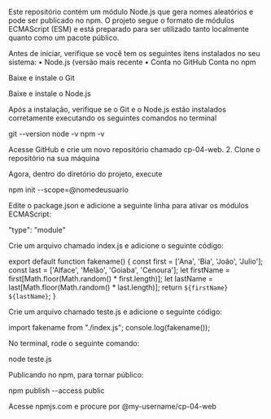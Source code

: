 Este repositório contém um módulo Node.js que gera nomes aleatórios e pode ser publicado no npm. O projeto segue o formato de módulos ECMAScript (ESM) e está preparado para ser utilizado tanto localmente quanto como um pacote público.

Antes de iniciar, verifique se você tem os seguintes itens instalados no seu sistema:
•	Node.js (versão mais recente •	Conta no GitHub
Conta no npm 

Baixe e instale o Git

Baixe e instale o Node.js

Após a instalação, verifique se o Git e o Node.js estão instalados corretamente executando os seguintes comandos no terminal

git --version
node -v
npm -v

Acesse GitHub e crie um novo repositório chamado cp-04-web.
2.	Clone o repositório na sua máquina

Agora, dentro do diretório do projeto, execute

npm init --scope=@nomedeusuario

Edite o package.json e adicione a seguinte linha para ativar os módulos ECMAScript:

"type": "module"

Crie um arquivo chamado index.js e adicione o seguinte código:

export default function fakename() {
    const first = ['Ana', 'Bia', 'João', 'Julio'];
    const last = ['Alface', 'Melão', 'Goiaba', 'Cenoura'];
    let firstName = first[Math.floor(Math.random() * first.length)];
    let lastName = last[Math.floor(Math.random() * last.length)];
    return `${firstName} ${lastName}`;
}

Crie um arquivo chamado teste.js e adicione o seguinte código:

import fakename from "./index.js";
console.log(fakename());

No terminal, rode o seguinte comando:

node teste.js

Publicando no npm, para tornar público:

npm publish --access public

Acesse npmjs.com e procure por @my-username/cp-04-web